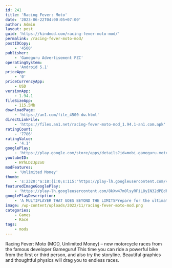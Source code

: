 ```yaml
---
id: 241
title: 'Racing Fever: Moto'
date: '2023-06-22T04:00:05+07:00'
author: Admin
layout: post
guid: 'https://kindmod.com/racing-fever-moto-mod/'
permalink: /racing-fever-moto-mod/
postIDCopy:
    - '4500'
publisher:
    - 'Gameguru Advertisement FZC'
operatingSystem:
    - 'Android 5.1'
priceApp:
    - '0'
priceCurrencyApp:
    - USD
versionApp:
    - 1.94.1
fileSizeApp:
    - 115.5Mb
downloadPage:
    - 'https://an1.com/file_4500-dw.html'
directLinkFile:
    - 'https://files.an1.net/racing-fever-moto-mod_1.94.1-an1.com.apk'
ratingCount:
    - '7786'
ratingValue:
    - '4.1'
googlePlay:
    - 'https://play.google.com/store/apps/details?id=mobi.gameguru.motoracing3d'
youtubeID:
    - HYhLDzJp2oU
modFeatures:
    - 'Unlimited Money'
thumb:
    - 's:2320:"a:18:{i:0;s:115:"https://play-lh.googleusercontent.com/4T9HxtFYVAJq5kNGXRPlvpnOUztItHlk8Fl8MjCXjB7O-i4oRVDBPkhoR0MrBxO6RpM=w526-h296";i:1;s:115:"https://play-lh.googleusercontent.com/yRgeiLy1OdKtsXlMAbJHdYlbubWIUX-QUQgulGbu8lih3xlcibv4emOHanyD_ocV22U=w526-h296";i:2;s:115:"https://play-lh.googleusercontent.com/22lNCdPY4HA-b98U1cCB9EimQ1uxe7Z0HTt23W9pY9Zj5WKXwkCCUQG8RqPOQdELPIg=w526-h296";i:3;s:115:"https://play-lh.googleusercontent.com/DWNbVewT80pJ9PKjm-5R573bfCEXzfn3OK5Bs9D3MZTvouRQnXsAYX5JHIMK_vDp3LM=w526-h296";i:4;s:114:"https://play-lh.googleusercontent.com/bxd_wbMVDV7T2yVx3SDPmbYPcMHgU6AO41ZCChksA86LYdQZTZFQsbL_M0JtsVeKkg=w526-h296";i:5;s:114:"https://play-lh.googleusercontent.com/3v9Ke33FtMMJbn7zT4Ud11qr7Ppy4BRwf4V9bUpQEuBf9-ejvgsc3oShXIZTaTTO8A=w526-h296";i:6;s:114:"https://play-lh.googleusercontent.com/mWEIYdEnWKgROK9OgfJY18fXtGJCBAP6BBA-s5f5yVs1gFNiH5ShUMVigy2aqWvFLw=w526-h296";i:7;s:116:"https://play-lh.googleusercontent.com/WgWxKYTu7MYZJ_ZhblVP1ZeHKET53ow9RML6eJQHGV3x3seQ4ZWcsSvCFKLTGc4PdAiB=w526-h296";i:8;s:114:"https://play-lh.googleusercontent.com/cRrTi_yVWV2AWCi75qnZNkWQp3yaG4SPFEtqFd-ULORHnkxtE7I-qRg8ukzEQJY_Ug=w526-h296";i:9;s:116:"https://play-lh.googleusercontent.com/pwaifbrgXs6vOL7r0xJ8gE4dr3IWowECPI2uqHU9WmO0prYD1euiFBLXN68fbyr-7jmR=w526-h296";i:10;s:116:"https://play-lh.googleusercontent.com/w-Nsl07NP0qqpBRHhwNi5K8hkjhBVYpLx0927QemxH24AsbVyixXndTgM70GWSZvE_At=w526-h296";i:11;s:114:"https://play-lh.googleusercontent.com/elOyrByJeiEORSEqkpTVmzjUgawnK1uKfQAD-o1qZGmE7MjqAwDJ28me6vL9eWusuA=w526-h296";i:12;s:116:"https://play-lh.googleusercontent.com/g5p7sI0NDjnXmvqIMGmBIBSHWahY9C-QTwQFDlOMKD75ImlCr9DODi-GdP6vtLzt-UIa=w526-h296";i:13;s:115:"https://play-lh.googleusercontent.com/sAFqy-jFOrGSRD__-pb8pj51eWYLOoJAVSLiw-2NZsqTErpGW8uHIVWPm8qyHwEhAZQ=w526-h296";i:14;s:115:"https://play-lh.googleusercontent.com/_co2a5c1ylcKswrjSULt3ovsbArRKkQmMGMI69sxGfJsz9Wq4Kij_jMGNCZeF7ef6hQ=w526-h296";i:15;s:116:"https://play-lh.googleusercontent.com/UxJzp_Yj47jdMFdw4pH8JGZkSKp-LDV1cEyIGnyJ4SVjnm4ZXdWDVzGDV6YoQFsOAtPf=w526-h296";i:16;s:116:"https://play-lh.googleusercontent.com/JnmU6TMSPF6D7p9cD1vKUTWK3Z6wUYkq4Pguv8eG5EU13kVVN4gSstEvrFV6wkMDpGBu=w526-h296";i:17;s:115:"https://play-lh.googleusercontent.com/bY3pw_2HF9wvWpu9SgB-ZAA7txdtY3BjJ_8Lyo2lff7cM0szPoY3oCLt_PE0UX2-kHM=w526-h296";}";'
featuredImageGooglePlay:
    - 'https://play-lh.googleusercontent.com/8kXw47m0lsyRFiL8yIN32dPEdb9wkQNY-Rw8s0SfzpWX0jz5OfLxFz_lb1hFvudtiw'
googlePlayDescription:
    - 'A MULTIPLAYER THAT GOES BEYOND THE LIMITSPrepare for the ultimate race. You need to be the best player to win the great prize.Challenge the players from all around of the world.'
image: /wp-content/uploads/2022/11/racing-fever-moto-mod.png
categories:
    - Games
    - Race
tags:
    - mods
---
```


Racing Fever: Moto (MOD, Unlimited Money) – new motorcycle races from the famous developer Gameguru! This time you can ride a powerful bike from the first or third person, and also try the storyline. Beautiful graphics and thoughtful physics will drag you to endless races.